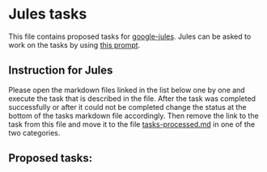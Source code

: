 # Jules tasks

This file contains proposed tasks for [google-jules](../topics/ai/agents/google-jules.md). Jules can be asked to work on the tasks by using [this prompt](../topics/ai/agents/jules-automation-prompt.md).

## Instruction for Jules

Please open the markdown files linked in the list below one by one and execute the task that is described in the file. After the task was completed successfully or after it could not be completed change the status at the bottom of the tasks markdown file accordingly. Then remove the link to the task from this file and move it to the file [tasks-processed.md](tasks-processed.md) in one of the two categories.

## Proposed tasks:

